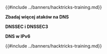 {{#include ../banners/hacktricks-training.md}}

**Zbadaj więcej ataków na DNS**

**DNSSEC i DNSSEC3**

**DNS w IPv6**

{{#include ../banners/hacktricks-training.md}}
